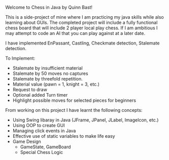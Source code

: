 Welcome to Chess in Java by Quinn Bast!

This is a side-project of mine where I am practicing my java skills while also learning about GUIs.
The completed project will include a fully functional chess board that will include 2 player local play chess.
If I am ambitious I may attempt to code an AI that you can play against at a later date.

I have implemented EnPassant, Castling, Checkmate detection, Stalemate detection.

To Implement: 
- Stalemate by insufficient material
- Stalemate by 50 moves no captures
- Stalemate by threefold repetition.
- Material value (pawn = 1, knight = 3, etc.)
- Request to draw
- Optional added Turn timer
- Highlight possible moves for selected pieces for beginners

From working on this project I have learnt the following concepts:

- Using Swing libaray in Java (JFrame, JPanel, JLabel, ImageIcon, etc.)
- Using OOP to create  GUI
- Managing click events in Java
- Effective use of static variables to make life easy
- Game Design
  - GameState, GameBoard
  - Special Chess Logic
